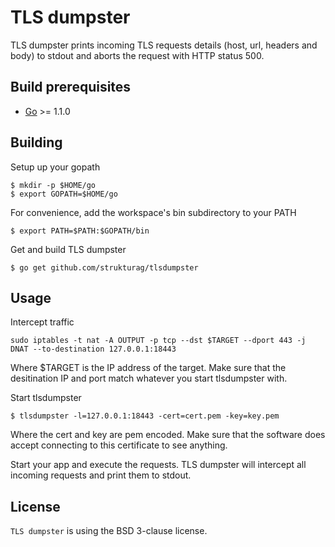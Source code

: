 TLS dumpster
=============

TLS dumpster prints incoming TLS requests details (host, url, headers and body) to stdout and aborts the request with HTTP status 500.

## Build prerequisites

  - [Go](http://golang.org) >= 1.1.0

## Building

  Setup up your gopath

    $ mkdir -p $HOME/go
    $ export GOPATH=$HOME/go

  For convenience, add the workspace's bin subdirectory to your PATH

  	$ export PATH=$PATH:$GOPATH/bin

  Get and build TLS dumpster

    $ go get github.com/strukturag/tlsdumpster

## Usage

  Intercept traffic

  	sudo iptables -t nat -A OUTPUT -p tcp --dst $TARGET --dport 443 -j DNAT --to-destination 127.0.0.1:18443

  Where $TARGET is the IP address of the target. Make sure that the desitination IP and port match whatever you start tlsdumpster with.

  Start tlsdumpster

	$ tlsdumpster -l=127.0.0.1:18443 -cert=cert.pem -key=key.pem

  Where the cert and key are pem encoded. Make sure that the software
  does accept connecting to this certificate to see anything.

  Start your app and execute the requests. TLS dumpster will intercept all incoming requests and print them to stdout.

## License

`TLS dumpster` is using the BSD 3-clause license.